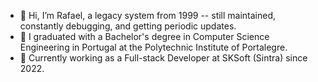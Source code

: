 <!---
rifasCabi/rifasCabi is a ✨ special ✨ repository because its `README.md` (this file) appears on your GitHub profile.
You can click the Preview link to take a look at your changes.
--->

- 👋 Hi, I’m Rafael, a legacy system from 1999 -- still maintained, constantly debugging, and getting periodic updates.
- 🌱 I graduated with a Bachelor's degree in Computer Science Engineering in Portugal at the Polytechnic Institute of Portalegre.
- 💼 Currently working as a Full-stack Developer at SKSoft (Sintra) since 2022.
